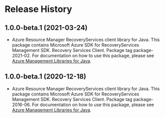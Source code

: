 # Release History

## 1.0.0-beta.1 (2021-03-24)

- Azure Resource Manager RecoveryServices client library for Java. This package contains Microsoft Azure SDK for RecoveryServices Management SDK. Recovery Services Client. Package tag package-2021-02. For documentation on how to use this package, please see [Azure Management Libraries for Java](https://aka.ms/azsdk/java/mgmt).

## 1.0.0-beta.1 (2020-12-18)

- Azure Resource Manager RecoveryServices client library for Java. This package contains Microsoft Azure SDK for RecoveryServices Management SDK. Recovery Services Client. Package tag package-2016-06. For documentation on how to use this package, please see [Azure Management Libraries for Java](https://aka.ms/azsdk/java/mgmt).
